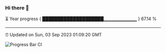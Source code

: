 ### Hi there 👋

⏳ Year progress { ████████████████████▁▁▁▁▁▁▁▁▁▁ } 67.14 %

---

⏰ Updated on Sun, 03 Sep 2023 01:09:20 GMT

![Progress Bar CI](https://github.com/liununu/liununu/workflows/Progress%20Bar%20CI/badge.svg)
